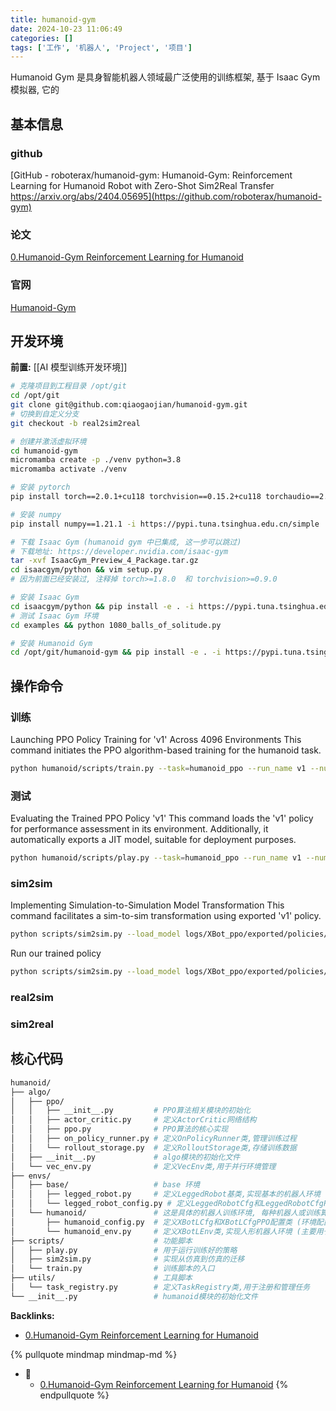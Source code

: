 ```yaml
---
title: humanoid-gym
date: 2024-10-23 11:06:49
categories: []
tags: ['工作', '机器人', 'Project', '项目']
---
```


Humanoid Gym 是具身智能机器人领域最广泛使用的训练框架, 基于 Isaac Gym 模拟器, 它的
  
  
## 基本信息

  
  
### github

[GitHub - roboterax/humanoid-gym: Humanoid-Gym: Reinforcement Learning for Humanoid Robot with Zero-Shot Sim2Real Transfer https://arxiv.org/abs/2404.05695](https://github.com/roboterax/humanoid-gym)
  
  
### 论文

[0.Humanoid-Gym Reinforcement Learning for Humanoid](../6f252f6a1db58de9aa515272f56dab6e4f95c489)
  
  
### 官网

[Humanoid-Gym](https://sites.google.com/view/humanoid-gym/)
  
  
## 开发环境

**前置:**
[[AI 模型训练开发环境]]

```sh
# 克隆项目到工程目录 /opt/git 
cd /opt/git  
git clone git@github.com:qiaogaojian/humanoid-gym.git
# 切换到自定义分支
git checkout -b real2sim2real

# 创建并激活虚拟环境
cd humanoid-gym
micromamba create -p ./venv python=3.8
micromamba activate ./venv

# 安装 pytorch
pip install torch==2.0.1+cu118 torchvision==0.15.2+cu118 torchaudio==2.0.2+cu118 torchtext==0.15.2 torchdata==0.6.1 --extra-index-url https://download.pytorch.org/whl/cu118 -i https://pypi.tuna.tsinghua.edu.cn/simple

# 安装 numpy
pip install numpy==1.21.1 -i https://pypi.tuna.tsinghua.edu.cn/simple

# 下载 Isaac Gym (humanoid gym 中已集成, 这一步可以跳过)
# 下载地址: https://developer.nvidia.com/isaac-gym
tar -xvf IsaacGym_Preview_4_Package.tar.gz
cd isaacgym/python && vim setup.py
# 因为前面已经安装过, 注释掉 torch>=1.8.0  和 torchvision>=0.9.0

# 安装 Isaac Gym
cd isaacgym/python && pip install -e . -i https://pypi.tuna.tsinghua.edu.cn/simple
# 测试 Isaac Gym 环境
cd examples && python 1080_balls_of_solitude.py

# 安装 Humanoid Gym
cd /opt/git/humanoid-gym && pip install -e . -i https://pypi.tuna.tsinghua.edu.cn/simple
```
  
  
## 操作命令

  
  
### 训练

Launching PPO Policy Training for 'v1' Across 4096 Environments
This command initiates the PPO algorithm-based training for the humanoid task.
```sh
python humanoid/scripts/train.py --task=humanoid_ppo --run_name v1 --num_envs 4096 --headless
```
  
  
### 测试

Evaluating the Trained PPO Policy 'v1'
This command loads the 'v1' policy for performance assessment in its environment. 
Additionally, it automatically exports a JIT model, suitable for deployment purposes.
```sh
python humanoid/scripts/play.py --task=humanoid_ppo --run_name v1 --num_envs 3 --load_run Oct23_14-56-23_v1
```
  
  
### sim2sim

Implementing Simulation-to-Simulation Model Transformation
This command facilitates a sim-to-sim transformation using exported 'v1' policy.
```sh
python scripts/sim2sim.py --load_model logs/XBot_ppo/exported/policies/policy_1.pt
```

Run our trained policy
```sh
python scripts/sim2sim.py --load_model logs/XBot_ppo/exported/policies/policy_example.pt
```
  
  
### real2sim


  
  
### sim2real


  
  
## 核心代码

```sh
humanoid/
├── algo/
│   ├── ppo/
│   │   ├── __init__.py         # PPO算法相关模块的初始化
│   │   ├── actor_critic.py     # 定义ActorCritic网络结构
│   │   ├── ppo.py              # PPO算法的核心实现
│   │   ├── on_policy_runner.py # 定义OnPolicyRunner类,管理训练过程
│   │   └── rollout_storage.py  # 定义RolloutStorage类,存储训练数据
│   ├── __init__.py             # algo模块的初始化文件
│   └── vec_env.py              # 定义VecEnv类,用于并行环境管理
├── envs/
│   ├── base/                   # base 环境
│   │   ├── legged_robot.py     # 定义LeggedRobot基类,实现基本的机器人环境
│   │   └── legged_robot_config.py # 定义LeggedRobotCfg和LeggedRobotCfgPPO配置类
│   └── humanoid/               # 这是具体的机器人训练环境, 每种机器人或训练算法都需要独立的环境
│       ├── humanoid_config.py  # 定义XBotLCfg和XBotLCfgPPO配置类 (环境配置和 PPO 算法配置)
│       └── humanoid_env.py     # 定义XBotLEnv类,实现人形机器人环境 (主要用于计算state reward)
├── scripts/                    # 功能脚本
│   ├── play.py                 # 用于运行训练好的策略
│   ├── sim2sim.py              # 实现从仿真到仿真的迁移
│   └── train.py                # 训练脚本的入口
├── utils/                      # 工具脚本
│   └── task_registry.py        # 定义TaskRegistry类,用于注册和管理任务
└── __init__.py                 # humanoid模块的初始化文件
```





**Backlinks:**

- [0.Humanoid-Gym Reinforcement Learning for Humanoid](../6f252f6a1db58de9aa515272f56dab6e4f95c489)

{% pullquote mindmap mindmap-md %}
- 🔵
  - [0.Humanoid-Gym Reinforcement Learning for Humanoid](../6f252f6a1db58de9aa515272f56dab6e4f95c489)
{% endpullquote %}